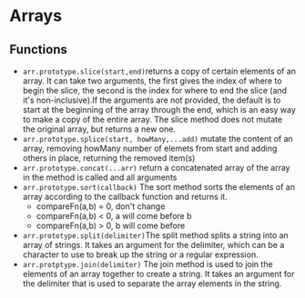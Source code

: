 # Arrays

## Functions
- `arr.prototype.slice(start,end)`returns a copy of certain elements of an array. It can take two arguments, the first gives the index of where to begin the slice, the second is the index for where to end the slice (and it's non-inclusive).If the arguments are not provided, the default is to start at the beginning of the array through the end, which is an easy way to make a copy of the entire array. The slice method does not mutate the original array, but returns a new one.
- `arr.prototype.splice(start, howMany,...add)` mutate the content of an array, removing howMany number of elemets from start and adding others in place, returning the removed item(s)
- `arr.prototype.concat(...arr)` return a concatenated array of the array in the method is called and all arguments
- `arr.prototype.sort(callback)` The sort method sorts the elements of an array according to the callback function and returns it.
    - compareFn(a,b) = 0, don't change
    - compareFn(a,b) < 0, a will come before b
    - compareFn(a,b) > 0, b will come before
- `arr.prototype.split(delimiter)`The split method splits a string into an array of strings. It takes an argument for the delimiter, which can be a character to use to break up the string or a regular expression.
- `arr.protptype.join(delimiter)` The join method is used to join the elements of an array together to create a string. It takes an argument for the delimiter that is used to separate the array elements in the string.
